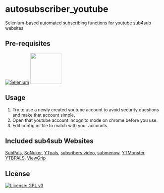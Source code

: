# autosubscriber_youtube
Selenium-based automated subscribing functions for youtube sub4sub websites

## Pre-requisites
[![Selenium](https://lh3.googleusercontent.com/pw/ACtC-3eLj66WsfcMGU2zDkC8Db2Lu7E4yz1dCuHsgH3xOqgG4mp_JAInpyYvg5IfPMzulOUJuxwMYoEFIY0bnLE2-SpqAxRTyfrGhWIcL7EXSLfx4E5dNu8QGUJk9HbD99kun_jJdqvDBxxfGg7MxdaDFawf=s100-no?authuser=0)](https://pypi.org/project/selenium/) <a href="https://chromedriver.chromium.org/">
<img src="https://lh3.googleusercontent.com/NUuizOs8LMvd0vT27AWYV_gU0mfDkZxkxQwio-NvKWBJf84Q7hP5PjqPV0qRnMvI3T7-pqV5LryjQO4OhPPcGECDnNMMYVF_AGzkCcYO9l7y98kDT9ow-HUgQAQV6bpNedCEHhdj2xMkiRDtVsgwsRKStyBSBFxwe6wTQ328pbS4rOgdRzWutsdEzD9zfpExeouQA9z5TJw3_KDHE5bd7MguAinvR1J6bY-L9KV7lIs-vTjg7Wfs10QGz7C11zsLvH_a0gvJWP2QXW6x4JzSoVLnFCiaZdkdIAGMZlxdvh5GbQf0QnYnanUMeU1wMbgpiZf0qXNHQh3u1oRxsv48JTfY7MVCp1_aMKObt3QLGkP0QHub0nEPH6j6YwIY9nuqqPWqTODl3BQqMc8WjWYc2o012M1uF_HnWIR1e5iuwLarhWNxgongHV1JFBp3BL8Iy0ogfZ0EZ6XXl6RmoTDVynVwWibQsx1pNnYGQ7B6vcdR9gCLxn5Tdcc2IGzP9OIHXczONQ3pdm_4CAkZ7Vd9bJAmSJ-ZJdT4EpJdww6DXmXaqhuvMfzclAUTGTUF5VsOvtDTi60rwgEHoofg8golceimv-DJ1klkjVzF_BnPlZyitVbEy-w2ouNwcaT1SWvZoP8ynmaLqE6sQ7lG6SBNZIzT24e3c9wR73YwzueFqjHIC8Il9ExpAdLxlozy=s903-no?authuser=0" hrefwidth="100" height="100">
</a> 

## Usage
1. Try to use a newly created youtube account to avoid security questions and make that account simple.
1. Open that youtube account incognito mode on chrome before you use.
1. Edit config.ini file to match with your accounts.

## Included sub4sub Websites
[SubPals](https://www.subpals.com/), [SoNuker](https://www.sonuker.com/), [YTpals](https://www.ytpals.com/), [subsribers.video](https://www.subscribers.video/), [submenow](https://www.submenow.com/), [YTMonster](https://www.ytmonster.net/), [YTBPALS](https://ytbpals.com/), [ViewGrip](https://www.viewgrip.net/)

## License
[![License: GPL v3](https://img.shields.io/badge/License-GPLv3-blue.svg)](https://www.gnu.org/licenses/gpl-3.0)
